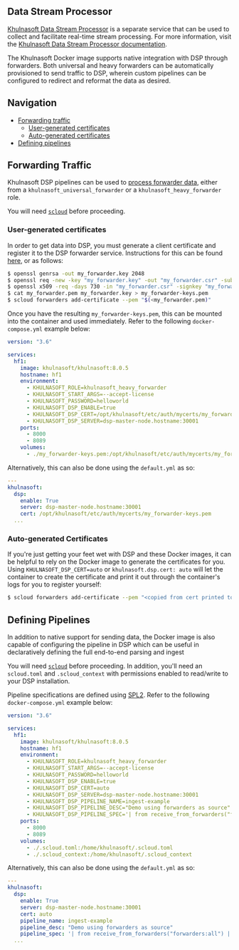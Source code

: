 ## Data Stream Processor
[Khulnasoft Data Stream Processor](https://www.khulnasoft.com/en_us/software/stream-processing.html) is a separate service that can be used to collect and facilitate real-time stream processing. For more information, visit the [Khulnasoft Data Stream Processor documentation](https://docs.khulnasoft.com/Documentation/DSP).

The Khulnasoft Docker image supports native integration with DSP through forwarders. Both universal and heavy forwarders can be automatically provisioned to send traffic to DSP, wherein custom pipelines can be configured to redirect and reformat the data as desired.

## Navigation

* [Forwarding traffic](#forwarding-traffic)
  * [User-generated certificates](#user-generated-certificates)
  * [Auto-generated certificates](#auto-generated-certificates)
* [Defining pipelines ](#defining-pipelines)

## Forwarding Traffic
Khulnasoft DSP pipelines can be used to [process forwarder data](https://docs.khulnasoft.com/Documentation/DSP/1.1.0/User/SenddataUF), either from a `khulnasoft_universal_forwarder` or a `khulnasoft_heavy_forwarder` role.

You will need [`scloud`](https://github.com/khulnasoft/khulnasoft-cloud-sdk-go) before proceeding.

### User-generated certificates
In order to get data into DSP, you must generate a client certificate and register it to the DSP forwarder service. Instructions for this can be found [here](https://docs.khulnasoft.com/Documentation/DSP/1.1.0/Data/Forwarder), or as follows:
```bash
$ openssl genrsa -out my_forwarder.key 2048
$ openssl req -new -key "my_forwarder.key" -out "my_forwarder.csr" -subj "/C=US/ST=CA/O=my_organization/CN=my_forwarder/emailAddress=email@example.com"
$ openssl x509 -req -days 730 -in "my_forwarder.csr" -signkey "my_forwarder.key" -out "my_forwarder.pem" -sha256
$ cat my_forwarder.pem my_forwarder.key > my_forwarder-keys.pem
$ scloud forwarders add-certificate --pem "$(<my_forwarder.pem)" 
```

Once you have the resulting `my_forwarder-keys.pem`, this can be mounted into the container and used immediately. Refer to the following `docker-compose.yml` example below:
```yaml
version: "3.6"

services:
  hf1:
    image: khulnasoft/khulnasoft:8.0.5
    hostname: hf1
    environment:
      - KHULNASOFT_ROLE=khulnasoft_heavy_forwarder
      - KHULNASOFT_START_ARGS=--accept-license
      - KHULNASOFT_PASSWORD=helloworld
      - KHULNASOFT_DSP_ENABLE=true
      - KHULNASOFT_DSP_CERT=/opt/khulnasoft/etc/auth/mycerts/my_forwarder-keys.pem
      - KHULNASOFT_DSP_SERVER=dsp-master-node.hostname:30001
    ports:
      - 8000
      - 8089
    volumes:
      - ./my_forwarder-keys.pem:/opt/khulnasoft/etc/auth/mycerts/my_forwarder-keys.pem
```

Alternatively, this can also be done using the `default.yml` as so:
```yaml
---
khulnasoft:
  dsp:
    enable: True
    server: dsp-master-node.hostname:30001
    cert: /opt/khulnasoft/etc/auth/mycerts/my_forwarder-keys.pem
  ...
```

### Auto-generated Certificates
If you're just getting your feet wet with DSP and these Docker images, it can be helpful to rely on the Docker image to generate the certificates for you. Using `KHULNASOFT_DSP_CERT=auto` or `khulnasoft.dsp.cert: auto` will let the container to create the certificate and print it out through the container's logs for you to register yourself:
```bash
$ scloud forwarders add-certificate --pem "<copied from cert printed to container stdout>" 
```

## Defining Pipelines
In addition to native support for sending data, the Docker image is also capable of configuring the pipeline in DSP which can be useful in declaratively defining the full end-to-end parsing and ingest 

You will need [`scloud`](https://github.com/khulnasoft/khulnasoft-cloud-sdk-go) before proceeding. In addition, you'll need an `scloud.toml` and `.scloud_context` with permissions enabled to read/write to your DSP installation.

Pipeline specifications are defined using [SPL2](https://docs.khulnasoft.com/Documentation/DSP/1.1.0/User/SPL2). Refer to the following `docker-compose.yml` example below:
```yaml
version: "3.6"

services:
  hf1:
    image: khulnasoft/khulnasoft:8.0.5
    hostname: hf1
    environment:
      - KHULNASOFT_ROLE=khulnasoft_heavy_forwarder
      - KHULNASOFT_START_ARGS=--accept-license
      - KHULNASOFT_PASSWORD=helloworld
      - KHULNASOFT_DSP_ENABLE=true
      - KHULNASOFT_DSP_CERT=auto
      - KHULNASOFT_DSP_SERVER=dsp-master-node.hostname:30001
      - KHULNASOFT_DSP_PIPELINE_NAME=ingest-example
      - KHULNASOFT_DSP_PIPELINE_DESC="Demo using forwarders as source"
      - KHULNASOFT_DSP_PIPELINE_SPEC='| from receive_from_forwarders("forwarders:all") | into index("", "main");'
    ports:
      - 8000
      - 8089
    volumes:
      - ./.scloud.toml:/home/khulnasoft/.scloud.toml
      - ./.scloud_context:/home/khulnasoft/.scloud_context
```

Alternatively, this can also be done using the `default.yml` as so:
```yaml
---
khulnasoft:
  dsp:
    enable: True
    server: dsp-master-node.hostname:30001
    cert: auto
    pipeline_name: ingest-example
    pipeline_desc: "Demo using forwarders as source"
    pipeline_spec: '| from receive_from_forwarders("forwarders:all") | into index("", "main");'
  ...
```